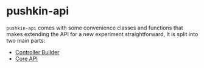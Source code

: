 # pushkin-api



`pushkin-api` comes with some convenience classes and functions that makes extending the API for a new experiment straightforward, It is split into two main parts:

* [Controller Builder](api-controller-builder.md)
* [Core API](core-api.md)

